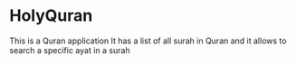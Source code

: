 # HolyQuran
This is a Quran application
It has a list of all surah in Quran and it allows to search a specific ayat in a surah
